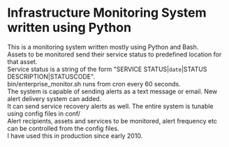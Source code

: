 Infrastructure Monitoring System written using Python
=====================================================

This is a monitoring system written mostly using Python and Bash.  
Assets to be monitored send their service status to predefined location for that asset.  
Service status is a string of the form "SERVICE STATUS|`date`|STATUS DESCRIPTION|STATUSCODE".  
bin/enterprise_monitor.sh runs from cron every 60 seconds.  
The system is capable of sending alerts as a text message or email. New alert delivery system can added.  
It can send service recovery alerts as well.
The entire system is tunable using config files in conf/  
Alert recipients, assets and services to be monitored, alert frequency etc can be controlled from the config files.  
I have used this in production since early 2010.
